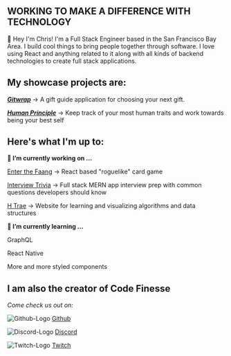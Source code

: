 


## WORKING TO MAKE A DIFFERENCE WITH TECHNOLOGY

👋 Hey I'm Chris! I'm a Full Stack Engineer based in the San Francisco Bay Area. I build cool things to bring people together through software. I love using React and anything related to it along with all kinds of backend technologies to create full stack applications.

## **My showcase projects are:**

[***Gitwrap***](https://github.com/anonymous-animals/gitwrap-frontend) 
-> A gift guide application for choosing your next gift.

[***Human Principle***](https://github.com/chris-a-phillips/human-principle-frontend)
-> Keep track of your most human traits and work towards being your best self

## **Here's what I'm up to:**

**🔭 I’m currently working on ...**

[Enter the Faang](https://github.com/chris-a-phillips/enter-the-faang) -> React based "roguelike" card game

[Interview Trivia](https://github.com/chris-a-phillips/interview-trivia) -> Full stack MERN app interview prep with common questions developers should know

[H Trae](https://github.com/chris-a-phillips/h-trae) -> Website for learning and visualizing algorithms and data structures

**🌱 I’m currently learning ...**

GraphQL

React Native

More and more styled components





## I am also the creator of Code Finesse

*Come check us out on:*

![Github-Logo][github]
[Github](https://github.com/code-finesse)

![Discord-Logo][discord]
 [Discord](https://discord.gg/ps7MdwvsFu)

![Twitch-Logo][twitch]
[Twitch](https://www.twitch.tv/codefinesse)

[github]: https://upload.wikimedia.org/wikipedia/commons/thumb/9/91/Octicons-mark-github.svg/200px-Octicons-mark-github.svg.png "Code Finesse Github Organization"

[discord]: https://upload.wikimedia.org/wikipedia/commons/thumb/c/ca/Discord_Color_Text_Logo.svg/200px-Discord_Color_Text_Logo.svg.png "Code Finesse Discord Server"

[twitch]: https://upload.wikimedia.org/wikipedia/commons/thumb/2/26/Twitch_logo.svg/200px-Twitch_logo.svg.png "Code Finesse Twitch Channel"
